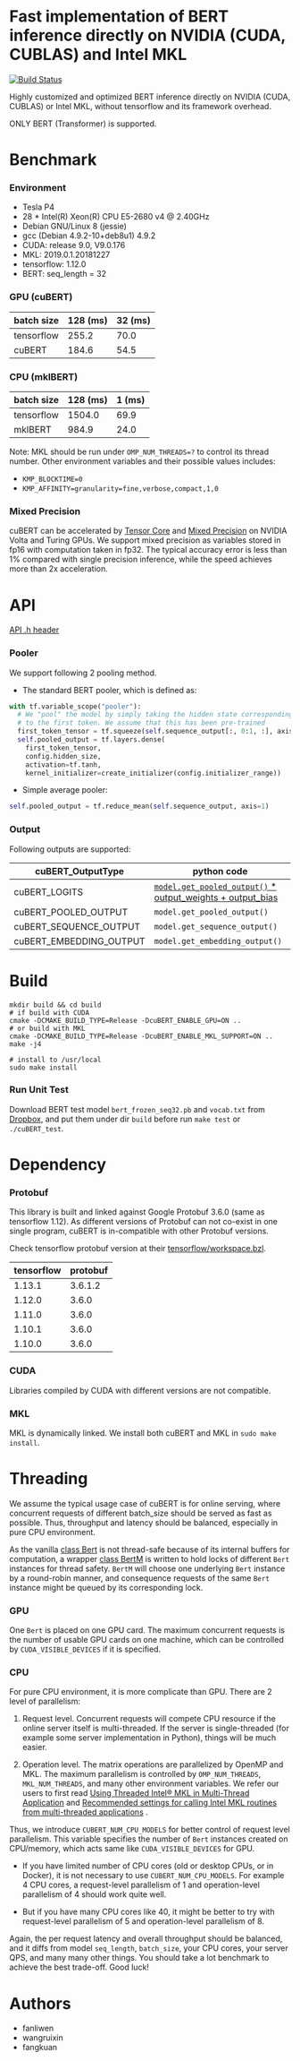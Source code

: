 Fast implementation of BERT inference directly on NVIDIA (CUDA, CUBLAS) and Intel MKL
=====================================================================================

[![Build Status](https://travis-ci.org/zhihu/cuBERT.svg?branch=master)](https://travis-ci.org/zhihu/cuBERT)

Highly customized and optimized BERT inference directly on NVIDIA (CUDA,
CUBLAS) or Intel MKL, without tensorflow and its framework overhead.

ONLY BERT (Transformer) is supported.

# Benchmark

### Environment

* Tesla P4
* 28 * Intel(R) Xeon(R) CPU E5-2680 v4 @ 2.40GHz
* Debian GNU/Linux 8 (jessie)
* gcc (Debian 4.9.2-10+deb8u1) 4.9.2
* CUDA: release 9.0, V9.0.176
* MKL: 2019.0.1.20181227
* tensorflow: 1.12.0
* BERT: seq_length = 32

### GPU (cuBERT)

|batch size|128 (ms)|32 (ms)|
|---       |---     |---    |
|tensorflow|255.2   |70.0   |
|cuBERT    |184.6   |54.5   |

### CPU (mklBERT)

|batch size|128 (ms)|1 (ms)|
|---       |---     |---   |
|tensorflow|1504.0  |69.9  |
|mklBERT   |984.9   |24.0  |

Note: MKL should be run under `OMP_NUM_THREADS=?` to control its thread
number. Other environment variables and their possible values includes:

* `KMP_BLOCKTIME=0`
* `KMP_AFFINITY=granularity=fine,verbose,compact,1,0`

### Mixed Precision

cuBERT can be accelerated by [Tensor Core](https://developer.nvidia.com/tensor-cores)
and [Mixed Precision](https://devblogs.nvidia.com/tensor-cores-mixed-precision-scientific-computing)
on NVIDIA Volta and Turing GPUs. We support mixed precision as variables
stored in fp16 with computation taken in fp32. The typical accuracy error
is less than 1% compared with single precision inference, while the speed
achieves more than 2x acceleration.

# API

[API .h header](/src/cuBERT.h)

### Pooler

We support following 2 pooling method.

* The standard BERT pooler, which is defined as:

```python
with tf.variable_scope("pooler"):
  # We "pool" the model by simply taking the hidden state corresponding
  # to the first token. We assume that this has been pre-trained
  first_token_tensor = tf.squeeze(self.sequence_output[:, 0:1, :], axis=1)
  self.pooled_output = tf.layers.dense(
    first_token_tensor,
    config.hidden_size,
    activation=tf.tanh,
    kernel_initializer=create_initializer(config.initializer_range))
```

* Simple average pooler:

```python
self.pooled_output = tf.reduce_mean(self.sequence_output, axis=1)
```

### Output

Following outputs are supported:

|cuBERT_OutputType      |python code                   |
|---                    |---                           |
|cuBERT_LOGITS          |[`model.get_pooled_output()` * output_weights + output_bias](https://github.com/google-research/bert/blob/d66a146741588fb208450bde15aa7db143baaa69/run_classifier.py#L607)|
|cuBERT_POOLED_OUTPUT   |`model.get_pooled_output()`   |
|cuBERT_SEQUENCE_OUTPUT |`model.get_sequence_output()` |
|cuBERT_EMBEDDING_OUTPUT|`model.get_embedding_output()`|

# Build

```shell
mkdir build && cd build
# if build with CUDA
cmake -DCMAKE_BUILD_TYPE=Release -DcuBERT_ENABLE_GPU=ON ..
# or build with MKL
cmake -DCMAKE_BUILD_TYPE=Release -DcuBERT_ENABLE_MKL_SUPPORT=ON ..
make -j4

# install to /usr/local
sudo make install
```

### Run Unit Test

Download BERT test model `bert_frozen_seq32.pb` and `vocab.txt` from
[Dropbox](https://www.dropbox.com/sh/ulcdmu9ysyg5lk7/AADndzKXOrHIXLYRc5k60Q-Ta?dl=0), 
and put them under dir `build` before run `make test` or `./cuBERT_test`.

# Dependency

### Protobuf

This library is built and linked against Google Protobuf 3.6.0 (same as
tensorflow 1.12). As different versions of Protobuf can not co-exist in 
one single program, cuBERT is in-compatible with other Protobuf versions.

Check tensorflow protobuf version at their [tensorflow/workspace.bzl](https://github.com/tensorflow/tensorflow/blob/master/tensorflow/workspace.bzl).

|tensorflow|protobuf|
|---       |---     |
|1.13.1    |3.6.1.2 |
|1.12.0    |3.6.0   |
|1.11.0    |3.6.0   |
|1.10.1    |3.6.0   |
|1.10.0    |3.6.0   |

### CUDA

Libraries compiled by CUDA with different versions are not compatible.

### MKL

MKL is dynamically linked. We install both cuBERT and MKL in `sudo make install`.

# Threading

We assume the typical usage case of cuBERT is for online serving, where
concurrent requests of different batch_size should be served as fast as
possible. Thus, throughput and latency should be balanced, especially in
pure CPU environment.

As the vanilla [class Bert](/src/cuBERT/Bert.h) is not thread-safe
because of its internal buffers for computation, a wrapper [class BertM](/src/cuBERT/BertM.h)
is written to hold locks of different `Bert` instances for thread safety.
`BertM` will choose one underlying `Bert` instance by a round-robin
manner, and consequence requests of the same `Bert` instance might be
queued by its corresponding lock.

### GPU

One `Bert` is placed on one GPU card. The maximum concurrent requests is
the number of usable GPU cards on one machine, which can be controlled
by `CUDA_VISIBLE_DEVICES` if it is specified.

### CPU

For pure CPU environment, it is more complicate than GPU. There are 2
level of parallelism:

1. Request level. Concurrent requests will compete CPU resource if the
online server itself is multi-threaded. If the server is single-threaded
(for example some server implementation in Python), things will be much
easier.

2. Operation level. The matrix operations are parallelized by OpenMP and
MKL. The maximum parallelism is controlled by `OMP_NUM_THREADS`,
`MKL_NUM_THREADS`, and many other environment variables. We refer our
users to first read [Using Threaded Intel® MKL in Multi-Thread Application](https://software.intel.com/en-us/articles/using-threaded-intel-mkl-in-multi-thread-application)
 and [Recommended settings for calling Intel MKL routines from multi-threaded applications](https://software.intel.com/en-us/articles/recommended-settings-for-calling-intel-mkl-routines-from-multi-threaded-applications)
.

Thus, we introduce `CUBERT_NUM_CPU_MODELS` for better control of request
level parallelism. This variable specifies the number of `Bert` instances
created on CPU/memory, which acts same like `CUDA_VISIBLE_DEVICES` for
GPU.

* If you have limited number of CPU cores (old or desktop CPUs, or in
Docker), it is not necessary to use `CUBERT_NUM_CPU_MODELS`. For example
4 CPU cores, a request-level parallelism of 1 and operation-level
parallelism of 4 should work quite well.

* But if you have many CPU cores like 40, it might be better to try with
request-level parallelism of 5 and operation-level parallelism of 8.

Again, the per request latency and overall throughput should be balanced,
and it diffs from model `seq_length`, `batch_size`, your CPU cores, your
server QPS, and many many other things. You should take a lot benchmark
to achieve the best trade-off. Good luck!

# Authors

* fanliwen
* wangruixin
* fangkuan
